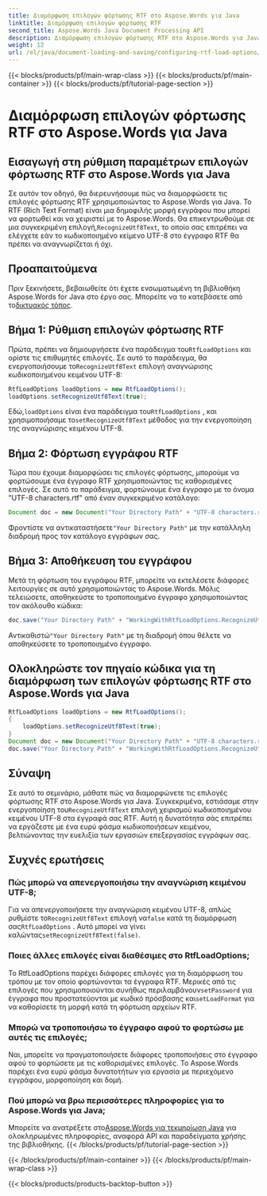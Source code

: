 ```yaml
---
title: Διαμόρφωση επιλογών φόρτωσης RTF στο Aspose.Words για Java
linktitle: Διαμόρφωση επιλογών φόρτωσης RTF
second_title: Aspose.Words Java Document Processing API
description: Διαμόρφωση επιλογών φόρτωσης RTF στο Aspose.Words για Java. Μάθετε πώς να αναγνωρίζετε κείμενο UTF-8 σε έγγραφα RTF. Οδηγός βήμα προς βήμα με παραδείγματα κώδικα.
weight: 12
url: /el/java/document-loading-and-saving/configuring-rtf-load-options/
---
```


{{< blocks/products/pf/main-wrap-class >}}
{{< blocks/products/pf/main-container >}}
{{< blocks/products/pf/tutorial-page-section >}}

# Διαμόρφωση επιλογών φόρτωσης RTF στο Aspose.Words για Java


## Εισαγωγή στη ρύθμιση παραμέτρων επιλογών φόρτωσης RTF στο Aspose.Words για Java

Σε αυτόν τον οδηγό, θα διερευνήσουμε πώς να διαμορφώσετε τις επιλογές φόρτωσης RTF χρησιμοποιώντας το Aspose.Words για Java. Το RTF (Rich Text Format) είναι μια δημοφιλής μορφή εγγράφου που μπορεί να φορτωθεί και να χειριστεί με το Aspose.Words. Θα επικεντρωθούμε σε μια συγκεκριμένη επιλογή,`RecognizeUtf8Text`, το οποίο σας επιτρέπει να ελέγχετε εάν το κωδικοποιημένο κείμενο UTF-8 στο έγγραφο RTF θα πρέπει να αναγνωρίζεται ή όχι.

## Προαπαιτούμενα

 Πριν ξεκινήσετε, βεβαιωθείτε ότι έχετε ενσωματωμένη τη βιβλιοθήκη Aspose.Words for Java στο έργο σας. Μπορείτε να το κατεβάσετε από το[δικτυακός τόπος](https://releases.aspose.com/words/java/).

## Βήμα 1: Ρύθμιση επιλογών φόρτωσης RTF

 Πρώτα, πρέπει να δημιουργήσετε ένα παράδειγμα του`RtfLoadOptions` και ορίστε τις επιθυμητές επιλογές. Σε αυτό το παράδειγμα, θα ενεργοποιήσουμε το`RecognizeUtf8Text` επιλογή αναγνώρισης κωδικοποιημένου κειμένου UTF-8:

```java
RtfLoadOptions loadOptions = new RtfLoadOptions();
loadOptions.setRecognizeUtf8Text(true);
```

 Εδώ,`loadOptions` είναι ένα παράδειγμα του`RtfLoadOptions` , και χρησιμοποιήσαμε το`setRecognizeUtf8Text` μέθοδος για την ενεργοποίηση της αναγνώρισης κειμένου UTF-8.

## Βήμα 2: Φόρτωση εγγράφου RTF

Τώρα που έχουμε διαμορφώσει τις επιλογές φόρτωσης, μπορούμε να φορτώσουμε ένα έγγραφο RTF χρησιμοποιώντας τις καθορισμένες επιλογές. Σε αυτό το παράδειγμα, φορτώνουμε ένα έγγραφο με το όνομα "UTF-8 characters.rtf" από έναν συγκεκριμένο κατάλογο:

```java
Document doc = new Document("Your Directory Path" + "UTF-8 characters.rtf", loadOptions);
```

 Φροντίστε να αντικαταστήσετε`"Your Directory Path"` με την κατάλληλη διαδρομή προς τον κατάλογο εγγράφων σας.

## Βήμα 3: Αποθήκευση του εγγράφου

Μετά τη φόρτωση του εγγράφου RTF, μπορείτε να εκτελέσετε διάφορες λειτουργίες σε αυτό χρησιμοποιώντας το Aspose.Words. Μόλις τελειώσετε, αποθηκεύστε το τροποποιημένο έγγραφο χρησιμοποιώντας τον ακόλουθο κώδικα:

```java
doc.save("Your Directory Path" + "WorkingWithRtfLoadOptions.RecognizeUtf8Text.rtf");
```

 Αντικαθιστώ`"Your Directory Path"` με τη διαδρομή όπου θέλετε να αποθηκεύσετε το τροποποιημένο έγγραφο.

## Ολοκληρώστε τον πηγαίο κώδικα για τη διαμόρφωση των επιλογών φόρτωσης RTF στο Aspose.Words για Java

```java
RtfLoadOptions loadOptions = new RtfLoadOptions();
{
	loadOptions.setRecognizeUtf8Text(true);
}
Document doc = new Document("Your Directory Path" + "UTF-8 characters.rtf", loadOptions);
doc.save("Your Directory Path" + "WorkingWithRtfLoadOptions.RecognizeUtf8Text.rtf");
```

## Σύναψη

 Σε αυτό το σεμινάριο, μάθατε πώς να διαμορφώνετε τις επιλογές φόρτωσης RTF στο Aspose.Words για Java. Συγκεκριμένα, εστιάσαμε στην ενεργοποίηση του`RecognizeUtf8Text` επιλογή χειρισμού κωδικοποιημένου κειμένου UTF-8 στα έγγραφά σας RTF. Αυτή η δυνατότητα σάς επιτρέπει να εργάζεστε με ένα ευρύ φάσμα κωδικοποιήσεων κειμένου, βελτιώνοντας την ευελιξία των εργασιών επεξεργασίας εγγράφων σας.

## Συχνές ερωτήσεις

### Πώς μπορώ να απενεργοποιήσω την αναγνώριση κειμένου UTF-8;

 Για να απενεργοποιήσετε την αναγνώριση κειμένου UTF-8, απλώς ρυθμίστε το`RecognizeUtf8Text` επιλογή να`false` κατά τη διαμόρφωση σας`RtfLoadOptions` . Αυτό μπορεί να γίνει καλώντας`setRecognizeUtf8Text(false)`.

### Ποιες άλλες επιλογές είναι διαθέσιμες στο RtfLoadOptions;

 Το RtfLoadOptions παρέχει διάφορες επιλογές για τη διαμόρφωση του τρόπου με τον οποίο φορτώνονται τα έγγραφα RTF. Μερικές από τις επιλογές που χρησιμοποιούνται συνήθως περιλαμβάνουν`setPassword` για έγγραφα που προστατεύονται με κωδικό πρόσβασης και`setLoadFormat` για να καθορίσετε τη μορφή κατά τη φόρτωση αρχείων RTF.

### Μπορώ να τροποποιήσω το έγγραφο αφού το φορτώσω με αυτές τις επιλογές;

Ναι, μπορείτε να πραγματοποιήσετε διάφορες τροποποιήσεις στο έγγραφο αφού το φορτώσετε με τις καθορισμένες επιλογές. Το Aspose.Words παρέχει ένα ευρύ φάσμα δυνατοτήτων για εργασία με περιεχόμενο εγγράφου, μορφοποίηση και δομή.

### Πού μπορώ να βρω περισσότερες πληροφορίες για το Aspose.Words για Java;

 Μπορείτε να ανατρέξετε στο[Aspose.Words για τεκμηρίωση Java](https://reference.aspose.com/words/java/) για ολοκληρωμένες πληροφορίες, αναφορά API και παραδείγματα χρήσης της βιβλιοθήκης.
{{< /blocks/products/pf/tutorial-page-section >}}

{{< /blocks/products/pf/main-container >}}
{{< /blocks/products/pf/main-wrap-class >}}

{{< blocks/products/products-backtop-button >}}
